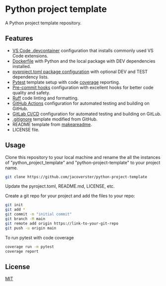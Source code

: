 # Python project template

A Python project template repository.

## Features

- [VS Code .devcontainer](https://code.visualstudio.com/docs/remote/containers) configuration that installs commonly used VS Code extensions.
- [Dockerfile](https://docs.docker.com/engine/reference/builder/) with Python and the local package with DEV dependencies installed.
- [pyproject.toml package configuration](https://setuptools.pypa.io/en/latest/userguide/quickstart.html) with optional DEV and TEST dependency lists.
- [Pytest](https://github.com/boxed/pytest-readme) template setup with code [coverage](https://coverage.readthedocs.io/en/6.4.2/) reporting.
- [Pre-commit hooks](https://pre-commit.com) configuration with excellent hooks for better code quality and safety.
- [Ruff](https://github.com/astral-sh/ruff) code linting and formatting.
- [GitHub Actions](https://docs.github.com/en/actions) configuration for automated testing and building on GitHub.
- [GitLab CI/CD](https://docs.gitlab.com/ee/ci/index.html) configuration for automated testing and building on GitLub.
- [.gitignore](https://github.com/github/gitignore/blob/main/Python.gitignore) template
  modified from GitHub.
- README template from [makeareadme](https://www.makeareadme.com/).
- LICENSE file.

## Usage

Clone this repository to your local machine and rename the all the instances of "python_project_template" and "python-project-template" to your project name.

```bash
git clone https://github.com/jacoverster/python-project-template
```

Update the pyroject.toml, README.md, LICENSE, etc.

Create a git repo for your project and add the files to your repo:

```bash
git init
git add *
git commit -m "initial commit"
git branch -M main
git remote add origin https://link-to-your-git-repo
git push -u origin main
```

To run pytest with code coverage

```bash
coverage run -m pytest
coverage report
```

## License

[MIT](https://choosealicense.com/licenses/mit/)
